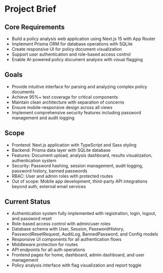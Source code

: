 # Project Brief

## Core Requirements
- Build a policy analysis web application using Next.js 15 with App Router
- Implement Prisma ORM for database operations with SQLite
- Create responsive UI for policy document visualization
- Support user authentication and role-based access control
- Enable AI-powered policy document analysis with visual flagging

## Goals
- Provide intuitive interface for parsing and analyzing complex policy documents
- Achieve 95%+ test coverage for critical components
- Maintain clean architecture with separation of concerns
- Ensure mobile-responsive design across all views
- Implement comprehensive security features including password management and audit logging

## Scope
- Frontend: Next.js application with TypeScript and Sass styling
- Backend: Prisma data layer with SQLite database
- Features: Document upload, analysis dashboard, results visualization, authentication system
- Security: Password hashing, session management, audit logging, password history, banned passwords
- RBAC: User and admin roles with protected routes
- Out of scope: Mobile app development, third-party API integrations beyond auth, external email services

## Current Status
- Authentication system fully implemented with registration, login, logout, and password reset
- Role-based access control with admin/user roles
- Database schema with User, Session, PasswordHistory, PasswordResetRequest, AuditLog, BannedPassword, and Config models
- Responsive UI components for all authentication flows
- Middleware protection for routes
- API endpoints for all auth operations
- Frontend pages for home, dashboard, admin dashboard, and user management
- Policy analysis interface with flag visualization and report toggle
